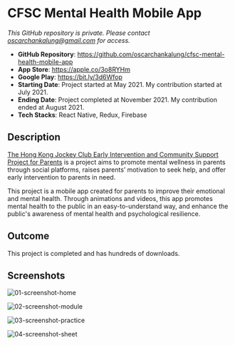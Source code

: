 # CFSC Mental Health Mobile App

_This GitHub repository is private. Please contact oscarchankalung@gmail.com for access._

- **GitHub Repository**: https://github.com/oscarchankalung/cfsc-mental-health-mobile-app
- **App Store**: https://apple.co/3o8RYHm
- **Google Play**: https://bit.ly/3d6Wfop
- **Starting Date**: Project started at May 2021. My contribution started at July 2021.
- **Ending Date**: Project completed at November 2021. My contribution ended at August 2021.
- **Tech Stacks**: React Native, Redux, Firebase

## Description

[The Hong Kong Jockey Club Early Intervention and Community Support Project for Parents](https://www.cfsc.org.hk/rehab/fm/en/index.php) is a project aims to promote mental wellness in parents through social platforms, raises parents’ motivation to seek help, and offer early intervention to parents in need.

This project is a mobile app created for parents to improve their emotional and mental health. Through animations and videos, this app promotes mental health to the public in an easy-to-understand way, and enhance the public's awareness of mental health and psychological resilience.

## Outcome

This project is completed and has hundreds of downloads.

## Screenshots

![01-screenshot-home](https://oscarchankalung.github.io/img/projects/appicidea/03-cfsc-mental-health-mobile-app/01-screenshot-home.png)

![02-screenshot-module](https://oscarchankalung.github.io/img/projects/appicidea/03-cfsc-mental-health-mobile-app/02-screenshot-module.png)

![03-screenshot-practice](https://oscarchankalung.github.io/img/projects/appicidea/03-cfsc-mental-health-mobile-app/03-screenshot-practice.png)

![04-screenshot-sheet](https://oscarchankalung.github.io/img/projects/appicidea/03-cfsc-mental-health-mobile-app/04-screenshot-sheet.png)
